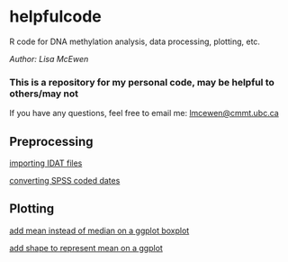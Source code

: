 # helpfulcode
R code for DNA methylation analysis, data processing, plotting, etc.

*Author: Lisa McEwen*

### This is a repository for my personal code, may be helpful to others/may not

If you have any questions, feel free to email me: lmcewen@cmmt.ubc.ca

## Preprocessing 
[importing IDAT files](https://github.com/lmcewen/helpfulcode/blob/master/importIDATs_GEO.Rmd)

[converting SPSS coded dates](https://github.com/lmcewen/helpfulcode/edit/master/spssDates.Rmd)


## Plotting
[add mean instead of median on a ggplot boxplot](https://github.com/lmcewen/helpfulcode/blob/master/stat_summary_meanBoxplot.Rmd)

[add shape to represent mean on a ggplot](https://github.com/lmcewen/helpfulcode/blob/master/stat_summary_meanShape.Rmd)

